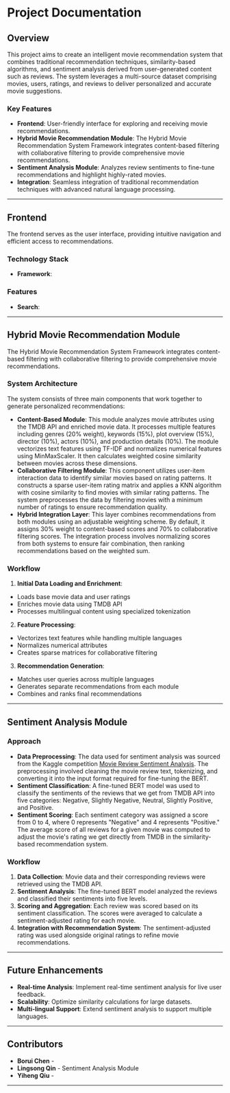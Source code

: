 # Project Documentation

## Overview
This project aims to create an intelligent movie recommendation system that combines traditional recommendation techniques, similarity-based algorithms, and sentiment analysis derived from user-generated content such as reviews. The system leverages a multi-source dataset comprising movies, users, ratings, and reviews to deliver personalized and accurate movie suggestions.

### Key Features
- **Frontend**: User-friendly interface for exploring and receiving movie recommendations.
- **Hybrid Movie Recommendation Module**: The Hybrid Movie Recommendation System Framework integrates content-based filtering with collaborative filtering to provide comprehensive movie recommendations.
- **Sentiment Analysis Module**: Analyzes review sentiments to fine-tune recommendations and highlight highly-rated movies.
- **Integration**: Seamless integration of traditional recommendation techniques with advanced natural language processing.

---

## Frontend
The frontend serves as the user interface, providing intuitive navigation and efficient access to recommendations.

### Technology Stack
- **Framework**: 


### Features
- **Search**: 


---

## Hybrid Movie Recommendation Module
The Hybrid Movie Recommendation System Framework integrates content-based filtering with collaborative filtering to provide comprehensive movie recommendations. 

### System Architecture
The system consists of three main components that work together to generate personalized recommendations:
- **Content-Based Module**:
This module analyzes movie attributes using the TMDB API and enriched movie data. It processes multiple features including genres (20% weight), keywords (15%), plot overview (15%), director (10%), actors (10%), and production details (10%). The module vectorizes text features using TF-IDF and normalizes numerical features using MinMaxScaler. It then calculates weighted cosine similarity between movies across these dimensions.
- **Collaborative Filtering Module**:
This component utilizes user-item interaction data to identify similar movies based on rating patterns. It constructs a sparse user-item rating matrix and applies a KNN algorithm with cosine similarity to find movies with similar rating patterns. The system preprocesses the data by filtering movies with a minimum number of ratings to ensure recommendation quality.
- **Hybrid Integration Layer**:
This layer combines recommendations from both modules using an adjustable weighting scheme. By default, it assigns 30% weight to content-based scores and 70% to collaborative filtering scores. The integration process involves normalizing scores from both systems to ensure fair combination, then ranking recommendations based on the weighted sum.
### Workflow
1. **Initial Data Loading and Enrichment**:
- Loads base movie data and user ratings
- Enriches movie data using TMDB API
- Processes multilingual content using specialized tokenization
2. **Feature Processing**: 
- Vectorizes text features while handling multiple languages
- Normalizes numerical attributes
- Creates sparse matrices for collaborative filtering
3. **Recommendation Generation**:
- Matches user queries across multiple languages
- Generates separate recommendations from each module
- Combines and ranks final recommendations
---

## Sentiment Analysis Module

### Approach
- **Data Preprocessing**: The data used for sentiment analysis was sourced from the Kaggle competition [Movie Review Sentiment Analysis](https://www.kaggle.com/competitions/movie-review-sentiment-analysis-kernels-only/). The preprocessing involved cleaning the movie review text, tokenizing, and converting it into the input format required for fine-tuning the BERT.
- **Sentiment Classification**: A fine-tuned BERT model was used to classify the sentiments of the reviews that we get from TMDB API into five categories: Negative, Slightly Negative, Neutral, Slightly Positive, and Positive.
- **Sentiment Scoring**: Each sentiment category was assigned a score from 0 to 4, where 0 represents "Negative" and 4 represents "Positive." The average score of all reviews for a given movie was computed to adjust the movie's rating we get directly from TMDB in the similarity-based recommendation system.

### Workflow
1. **Data Collection**: Movie data and their corresponding reviews were retrieved using the TMDB API.
2. **Sentiment Analysis**: The fine-tuned BERT model analyzed the reviews and classified their sentiments into five levels.
3. **Scoring and Aggregation**: Each review was scored based on its sentiment classification. The scores were averaged to calculate a sentiment-adjusted rating for each movie.
4. **Integration with Recommendation System**: The sentiment-adjusted rating was used alongside original ratings to refine movie recommendations.

--- 

## Future Enhancements
- **Real-time Analysis**: Implement real-time sentiment analysis for live user feedback.
- **Scalability**: Optimize similarity calculations for large datasets.
- **Multi-lingual Support**: Extend sentiment analysis to support multiple languages.

---

## Contributors
- **Borui Chen** - 
- **Lingsong Qin** - Sentiment Analysis Module
- **Yiheng Qiu** - 

---
